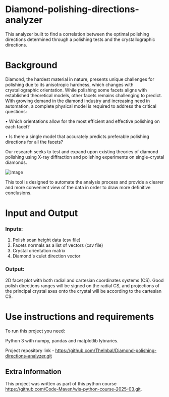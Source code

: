 # Diamond-polishing-directions-analyzer
This analyzer built to find a correlation between the optimal polishing directions determined through a polishing tests and the crystallographic directions. 

# Background
Diamond, the hardest material in nature, presents unique challenges for polishing due to its anisotropic
hardness, which changes with crystallographic orientation. While polishing some facets aligns with established
theoretical models, other facets remains challenging to predict. With growing demand in the diamond industry
and increasing need in automation, a complete physical model is required to address the critical questions:

• Which orientations allow for the most efficient and effective polishing on each facet?

• Is there a single model that accurately predicts preferable polishing directions for all the facets?

Our research seeks to test and expand upon existing theories of diamond polishing using X-ray diffraction and
polishing experiments on single-crystal diamonds. 


![image](https://github.com/user-attachments/assets/000c7d81-d1cd-448b-833b-4db4b017f5d1)


This tool is designed to automate the analysis process and provide a clearer and more convenient view of the data in order to draw more definitive conclusions.

# Input and Output
### Inputs:

1. Polish scan height data (csv file)
2. Facets normals as a list of vectors (csv file)
3. Crystal orientation matrix
4. Diamond's culet direction vector

### Output:

2D facet plot with both radial and cartesian coordinates systems (CS).
Good polish directions ranges will be signed on the radial CS, and projections of the principal crystal axes onto the crystal will be according to the cartesian CS.


# Use instructions and requirements
To run this project you need: 

Python 3 with numpy, pandas and matplotlib lybraries. 

Project repository link - https://github.com/TheInbal/Diamond-polishing-directions-analyzer.git


## Extra Information
This project was written as part of this python course https://github.com/Code-Maven/wis-python-course-2025-03.git.
